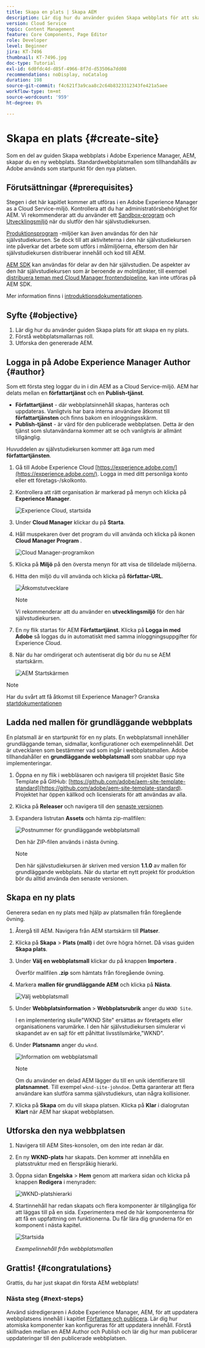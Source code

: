 ```yaml
---
title: Skapa en plats | Skapa AEM
description: Lär dig hur du använder guiden Skapa webbplats för att skapa en ny webbplats. Standardwebbplatsmallen som tillhandahålls av Adobe är en startpunkt för den nya webbplatsen.
version: Cloud Service
topic: Content Management
feature: Core Components, Page Editor
role: Developer
level: Beginner
jira: KT-7496
thumbnail: KT-7496.jpg
doc-type: Tutorial
exl-id: 6d0fdc4d-d85f-4966-8f7d-d53506a7dd08
recommendations: noDisplay, noCatalog
duration: 198
source-git-commit: f4c621f3a9caa8c2c64b8323312343fe421a5aee
workflow-type: tm+mt
source-wordcount: '959'
ht-degree: 0%

---
```


# Skapa en plats {#create-site}

Som en del av guiden Skapa webbplats i Adobe Experience Manager, AEM, skapar du en ny webbplats. Standardwebbplatsmallen som tillhandahålls av Adobe används som startpunkt för den nya platsen.

## Förutsättningar {#prerequisites}

Stegen i det här kapitlet kommer att utföras i en Adobe Experience Manager as a Cloud Service-miljö. Kontrollera att du har administratörsbehörighet för AEM. Vi rekommenderar att du använder ett [Sandbox-program](https://experienceleague.adobe.com/docs/experience-manager-cloud-service/onboarding/getting-access/sandbox-programs/introduction-sandbox-programs.html) och [Utvecklingsmiljö](https://experienceleague.adobe.com/docs/experience-manager-cloud-service/implementing/using-cloud-manager/manage-environments.html) när du slutför den här självstudiekursen.

[Produktionsprogram](https://experienceleague.adobe.com/docs/experience-manager-cloud-service/content/implementing/using-cloud-manager/programs/introduction-production-programs.html) -miljöer kan även användas för den här självstudiekursen. Se dock till att aktiviteterna i den här självstudiekursen inte påverkar det arbete som utförs i målmiljöerna, eftersom den här självstudiekursen distribuerar innehåll och kod till AEM.

[AEM SDK](https://experienceleague.adobe.com/docs/experience-manager-learn/cloud-service/local-development-environment-set-up/aem-runtime.html) kan användas för delar av den här självstudien. De aspekter av den här självstudiekursen som är beroende av molntjänster, till exempel [distribuera teman med Cloud Manager frontendpipeline](https://experienceleague.adobe.com/docs/experience-manager-learn/getting-started-wknd-tutorial-develop/site-template/theming.html), kan inte utföras på AEM SDK.

Mer information finns i [introduktionsdokumentationen](https://experienceleague.adobe.com/docs/experience-manager-cloud-service/onboarding/home.html).

## Syfte {#objective}

1. Lär dig hur du använder guiden Skapa plats för att skapa en ny plats.
1. Förstå webbplatsmallarnas roll.
1. Utforska den genererade AEM.

## Logga in på Adobe Experience Manager Author {#author}

Som ett första steg loggar du in i din AEM as a Cloud Service-miljö. AEM har delats mellan en **författartjänst** och en **Publish-tjänst**.

* **Författartjänst** - där webbplatsinnehåll skapas, hanteras och uppdateras. Vanligtvis har bara interna användare åtkomst till **författartjänsten** och finns bakom en inloggningsskärm.
* **Publish-tjänst** - är värd för den publicerade webbplatsen. Detta är den tjänst som slutanvändarna kommer att se och vanligtvis är allmänt tillgänglig.

Huvuddelen av självstudiekursen kommer att äga rum med **författartjänsten**.

1. Gå till Adobe Experience Cloud [https://experience.adobe.com/](https://experience.adobe.com/). Logga in med ditt personliga konto eller ett företags-/skolkonto.
1. Kontrollera att rätt organisation är markerad på menyn och klicka på **Experience Manager**.

   ![Experience Cloud, startsida](assets/create-site/experience-cloud-home-screen.png)

1. Under **Cloud Manager** klickar du på **Starta**.
1. Håll muspekaren över det program du vill använda och klicka på ikonen **Cloud Manager Program** .

   ![Cloud Manager-programikon](assets/create-site/cloud-manager-program-icon.png)

1. Klicka på **Miljö** på den översta menyn för att visa de tilldelade miljöerna.

1. Hitta den miljö du vill använda och klicka på **författar-URL**.

   ![Åtkomstutvecklare](assets/create-site/access-dev-environment.png)

   >[!NOTE]
   >
   >Vi rekommenderar att du använder en **utvecklingsmiljö** för den här självstudiekursen.

1. En ny flik startas för AEM **Författartjänst**. Klicka på **Logga in med Adobe** så loggas du in automatiskt med samma inloggningsuppgifter för Experience Cloud.

1. När du har omdirigerat och autentiserat dig bör du nu se AEM startskärm.

   ![AEM Startskärmen](assets/create-site/aem-start-screen.png)

>[!NOTE]
>
> Har du svårt att få åtkomst till Experience Manager? Granska [startdokumentationen](https://experienceleague.adobe.com/docs/experience-manager-cloud-service/onboarding/home.html)

## Ladda ned mallen för grundläggande webbplats

En platsmall är en startpunkt för en ny plats. En webbplatsmall innehåller grundläggande teman, sidmallar, konfigurationer och exempelinnehåll. Det är utvecklaren som bestämmer vad som ingår i webbplatsmallen. Adobe tillhandahåller en **grundläggande webbplatsmall** som snabbar upp nya implementeringar.

1. Öppna en ny flik i webbläsaren och navigera till projektet Basic Site Template på GitHub: [https://github.com/adobe/aem-site-template-standard](https://github.com/adobe/aem-site-template-standard). Projektet har öppen källkod och licensierats för att användas av alla.
1. Klicka på **Releaser** och navigera till den [senaste versionen](https://github.com/adobe/aem-site-template-standard/releases/latest).
1. Expandera listrutan **Assets** och hämta zip-mallfilen:

   ![Postnummer för grundläggande webbplatsmall](assets/create-site/template-basic-zip-file.png)

   Den här ZIP-filen används i nästa övning.

   >[!NOTE]
   >
   > Den här självstudiekursen är skriven med version **1.1.0** av mallen för grundläggande webbplats. När du startar ett nytt projekt för produktion bör du alltid använda den senaste versionen.

## Skapa en ny plats

Generera sedan en ny plats med hjälp av platsmallen från föregående övning.

1. Återgå till AEM. Navigera från AEM startskärm till **Platser**.
1. Klicka på **Skapa** > **Plats (mall)** i det övre högra hörnet. Då visas guiden **Skapa plats**.
1. Under **Välj en webbplatsmall** klickar du på knappen **Importera** .

   Överför mallfilen **.zip** som hämtats från föregående övning.

1. Markera **mallen för grundläggande AEM** och klicka på **Nästa**.

   ![Välj webbplatsmall](assets/create-site/select-site-template.png)

1. Under **Webbplatsinformation** > **Webbplatsrubrik** anger du `WKND Site`.

   I en implementering skulle&quot;WKND Site&quot; ersättas av företagets eller organisationens varumärke. I den här självstudiekursen simulerar vi skapandet av en sajt för ett påhittat livsstilsmärke,&quot;WKND&quot;.

1. Under **Platsnamn** anger du `wknd`.

   ![Information om webbplatsmall](assets/create-site/site-template-details.png)

   >[!NOTE]
   >
   > Om du använder en delad AEM lägger du till en unik identifierare till **platsnamnet**. Till exempel `wknd-site-johndoe`. Detta garanterar att flera användare kan slutföra samma självstudiekurs, utan några kollisioner.

1. Klicka på **Skapa** om du vill skapa platsen. Klicka på **Klar** i dialogrutan **Klart** när AEM har skapat webbplatsen.

## Utforska den nya webbplatsen

1. Navigera till AEM Sites-konsolen, om den inte redan är där.
1. En ny **WKND-plats** har skapats. Den kommer att innehålla en platsstruktur med en flerspråkig hierarki.
1. Öppna sidan **Engelska** > **Hem** genom att markera sidan och klicka på knappen **Redigera** i menyraden:

   ![WKND-platshierarki](assets/create-site/wknd-site-starter-hierarchy.png)

1. Startinnehåll har redan skapats och flera komponenter är tillgängliga för att läggas till på en sida. Experimentera med de här komponenterna för att få en uppfattning om funktionerna. Du får lära dig grunderna för en komponent i nästa kapitel.

   ![Startsida](assets/create-site/start-home-page.png)

   *Exempelinnehåll från webbplatsmallen*

## Grattis! {#congratulations}

Grattis, du har just skapat din första AEM webbplats!

### Nästa steg {#next-steps}

Använd sidredigeraren i Adobe Experience Manager, AEM, för att uppdatera webbplatsens innehåll i kapitlet [Författare och publicera](author-content-publish.md). Lär dig hur atomiska komponenter kan konfigureras för att uppdatera innehåll. Förstå skillnaden mellan en AEM Author och Publish och lär dig hur man publicerar uppdateringar till den publicerade webbplatsen.
